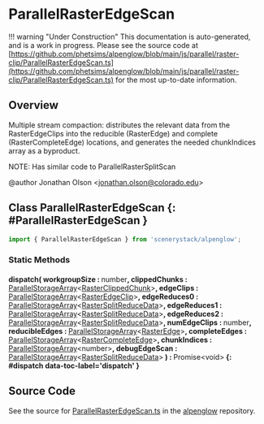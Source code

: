 # ParallelRasterEdgeScan

!!! warning "Under Construction"
    This documentation is auto-generated, and is a work in progress. Please see the source code at
    [https://github.com/phetsims/alpenglow/blob/main/js/parallel/raster-clip/ParallelRasterEdgeScan.ts](https://github.com/phetsims/alpenglow/blob/main/js/parallel/raster-clip/ParallelRasterEdgeScan.ts) for the most up-to-date information.

## Overview

Multiple stream compaction: distributes the relevant data from the RasterEdgeClips into the reducible (RasterEdge)
and complete (RasterCompleteEdge) locations, and generates the needed chunkIndices array as a byproduct.

NOTE: Has similar code to ParallelRasterSplitScan

@author Jonathan Olson &lt;jonathan.olson@colorado.edu&gt;

## Class ParallelRasterEdgeScan {: #ParallelRasterEdgeScan }


```js
import { ParallelRasterEdgeScan } from 'scenerystack/alpenglow';
```
### Static Methods

#### dispatch( workgroupSize : <span style="font-weight: 400;"><span style="color: hsla(calc(var(--md-hue) + 180deg),80%,40%,1);">number</span></span>, clippedChunks : <span style="font-weight: 400;">[ParallelStorageArray](../alpenglow/ParallelStorageArray.md)&lt;[RasterClippedChunk](../alpenglow/RasterClippedChunk.md)&gt;</span>, edgeClips : <span style="font-weight: 400;">[ParallelStorageArray](../alpenglow/ParallelStorageArray.md)&lt;[RasterEdgeClip](../alpenglow/RasterEdgeClip.md)&gt;</span>, edgeReduces0 : <span style="font-weight: 400;">[ParallelStorageArray](../alpenglow/ParallelStorageArray.md)&lt;[RasterSplitReduceData](../alpenglow/RasterSplitReduceData.md)&gt;</span>, edgeReduces1 : <span style="font-weight: 400;">[ParallelStorageArray](../alpenglow/ParallelStorageArray.md)&lt;[RasterSplitReduceData](../alpenglow/RasterSplitReduceData.md)&gt;</span>, edgeReduces2 : <span style="font-weight: 400;">[ParallelStorageArray](../alpenglow/ParallelStorageArray.md)&lt;[RasterSplitReduceData](../alpenglow/RasterSplitReduceData.md)&gt;</span>, numEdgeClips : <span style="font-weight: 400;"><span style="color: hsla(calc(var(--md-hue) + 180deg),80%,40%,1);">number</span></span>, reducibleEdges : <span style="font-weight: 400;">[ParallelStorageArray](../alpenglow/ParallelStorageArray.md)&lt;[RasterEdge](../alpenglow/RasterEdge.md)&gt;</span>, completeEdges : <span style="font-weight: 400;">[ParallelStorageArray](../alpenglow/ParallelStorageArray.md)&lt;[RasterCompleteEdge](../alpenglow/RasterCompleteEdge.md)&gt;</span>, chunkIndices : <span style="font-weight: 400;">[ParallelStorageArray](../alpenglow/ParallelStorageArray.md)&lt;<span style="color: hsla(calc(var(--md-hue) + 180deg),80%,40%,1);">number</span>&gt;</span>, debugEdgeScan : <span style="font-weight: 400;">[ParallelStorageArray](../alpenglow/ParallelStorageArray.md)&lt;[RasterSplitReduceData](../alpenglow/RasterSplitReduceData.md)&gt;</span> ) : <span style="font-weight: 400;">Promise&lt;<span style="color: hsla(calc(var(--md-hue) + 180deg),80%,40%,1);">void</span>&gt;</span> {: #dispatch data-toc-label='dispatch' }



## Source Code

See the source for [ParallelRasterEdgeScan.ts](https://github.com/phetsims/alpenglow/blob/main/js/parallel/raster-clip/ParallelRasterEdgeScan.ts) in the [alpenglow](https://github.com/phetsims/alpenglow) repository.
